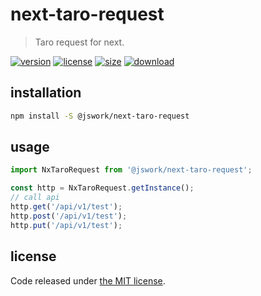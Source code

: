 # next-taro-request
> Taro request for next.

[![version][version-image]][version-url]
[![license][license-image]][license-url]
[![size][size-image]][size-url]
[![download][download-image]][download-url]

## installation
```bash
npm install -S @jswork/next-taro-request
```

## usage
```js
import NxTaroRequest from '@jswork/next-taro-request';

const http = NxTaroRequest.getInstance();
// call api
http.get('/api/v1/test');
http.post('/api/v1/test');
http.put('/api/v1/test');
```

## license
Code released under [the MIT license](https://github.com/afeiship/next-taro-request/blob/master/LICENSE.txt).

[version-image]: https://img.shields.io/npm/v/@jswork/next-taro-request
[version-url]: https://npmjs.org/package/@jswork/next-taro-request

[license-image]: https://img.shields.io/npm/l/@jswork/next-taro-request
[license-url]: https://github.com/afeiship/next-taro-request/blob/master/LICENSE.txt

[size-image]: https://img.shields.io/bundlephobia/minzip/@jswork/next-taro-request
[size-url]: https://github.com/afeiship/next-taro-request/blob/master/dist/next-taro-request.min.js

[download-image]: https://img.shields.io/npm/dm/@jswork/next-taro-request
[download-url]: https://www.npmjs.com/package/@jswork/next-taro-request

